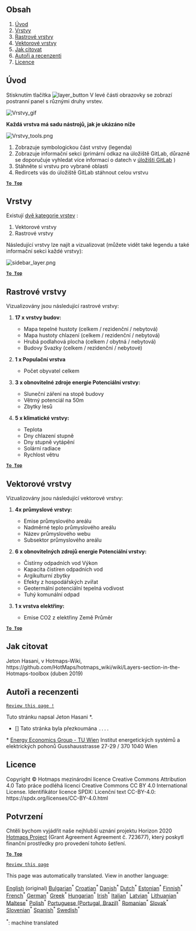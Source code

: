 <h2> Obsah </h2><ol><li> <a href="#Introduction">Úvod</a> </li><li> <a href="#Layers">Vrstvy</a> </li><li> <a href="#Raster-Layers">Rastrové vrstvy</a> </li><li> <a href="#Vector-Layers">Vektorové vrstvy</a> </li><li> <a href="#How-to-cite">Jak citovat</a> </li><li> <a href="#Authors-and-reviewers">Autoři a recenzenti</a> </li><li> <a href="#License">Licence</a> </li></ol><h2> Úvod </h2><p> Stisknutím tlačítka <img alt="layer_button" src="https://github.com/HotMaps/hotmaps_wiki/blob/master/Images/general_tool_functionalities_and_structure/layers_button.PNG"/> V levé části obrazovky se zobrazí postranní panel s různými druhy vrstev. </p><p><img alt="Vrstvy_gif" src="https://github.com/HotMaps/hotmaps_wiki/blob/master/Images/general_tool_functionalities_and_structure/layers.gif"/></p><p> <strong>Každá vrstva má sadu nástrojů, jak je ukázáno níže</strong> </p><p><img alt="Vrstvy_tools.png" src="https://github.com/HotMaps/hotmaps_wiki/blob/master/Images/general_tool_functionalities_and_structure/layers_tools.png"/></p><ol><li> Zobrazuje symbologickou část vrstvy (legenda) </li><li> Zobrazuje informační sekci (primární odkaz na úložiště GitLab, důrazně se doporučuje vyhledat více informací o datech v <a href="https://gitlab.com/hotmaps">úložišti GitLab</a> ) </li><li> Stáhněte si vrstvu pro vybrané oblasti </li><li> Redircets vás do úložiště GitLab stáhnout celou vrstvu </li></ol><p><ins> <code><strong><a href="#table-of-contents">To Top</a></strong></code> </ins> </p><h2> Vrstvy </h2><p> Existují <a href="https://www.gislounge.com/geodatabases-explored-vector-and-raster-data">dvě kategorie vrstev</a> : </p><ol><li> Vektorové vrstvy </li><li> Rastrové vrstvy </li></ol><p> Následující vrstvy lze najít a vizualizovat (můžete vidět také legendu a také informační sekci každé vrstvy): </p><p><img alt="sidebar_layer.png" src="https://github.com/HotMaps/hotmaps_wiki/blob/master/Images/general_tool_functionalities_and_structure/all_layers.png"/></p><p><ins> <code><strong><a href="#table-of-contents">To Top</a></strong></code> </ins> </p><h2> Rastrové vrstvy </h2><p> Vizualizovány jsou následující rastrové vrstvy: </p><ol><li><p> <strong>17 x vrstvy budov:</strong> </p><ul><li> Mapa tepelné hustoty (celkem / rezidenční / nebytová) </li><li> Mapa hustoty chlazení (celkem / rezidenční / nebytová) </li><li> Hrubá podlahová plocha (celkem / obytná / nebytová) </li><li> Budovy Svazky (celkem / rezidenční / nebytové) </li></ul></li><li><p> <strong>1 x Populační vrstva</strong> </p><ul><li> Počet obyvatel celkem </li></ul></li><li><p> <strong>3 x obnovitelné zdroje energie Potenciální vrstvy:</strong> </p><ul><li> Sluneční záření na stopě budovy </li><li> Větrný potenciál na 50m </li><li> Zbytky lesů </li></ul></li><li><p> <strong>5 x klimatické vrstvy:</strong> </p><ul><li> Teplota </li><li> Dny chlazení stupně </li><li> Dny stupně vytápění </li><li> Solární radiace </li><li> Rychlost větru </li></ul></li></ol><p><ins> <code><strong><a href="#table-of-contents">To Top</a></strong></code> </ins> </p><h2> Vektorové vrstvy </h2><p> Vizualizovány jsou následující vektorové vrstvy: </p><ol><li><p> <strong>4x průmyslové vrstvy:</strong> </p><ul><li> Emise průmyslového areálu </li><li> Nadměrné teplo průmyslového areálu </li><li> Název průmyslového webu </li><li> Subsektor průmyslového areálu </li></ul></li><li><p> <strong>6 x obnovitelných zdrojů energie Potenciální vrstvy:</strong> </p><ul><li> Čistírny odpadních vod Výkon </li><li> Kapacita čistíren odpadních vod </li><li> Argikulturní zbytky </li><li> Efekty z hospodářských zvířat </li><li> Geotermální potenciální tepelná vodivost </li><li> Tuhý komunální odpad </li></ul></li><li><p> <strong>1 x vrstva elektřiny:</strong> </p><ul><li> Emise CO2 z elektřiny Země Průměr </li></ul></li></ol><p><ins> <code><strong><a href="#table-of-contents">To Top</a></strong></code> </ins> </p><h2> Jak citovat </h2><p> Jeton Hasani, v Hotmaps-Wiki, https://github.com/HotMaps/hotmaps_wiki/wiki/Layers-section-in-the-Hotmaps-toolbox (duben 2019) </p><h2> Autoři a recenzenti </h2><p> <code><a href="https://github.com/HotMaps/hotmaps_wiki/wiki/Layer-Section/_edit">Review this page !</a></code> </p> <p> Tuto stránku napsal Jeton Hasani *. </p><ul><li> [] Tato stránka byla přezkoumána <code>....</code> </li></ul><p> * <a href="https://eeg.tuwien.ac.at/">Energy Economics Group - TU Wien</a> Institut energetických systémů a elektrických pohonů Gusshausstrasse 27-29 / 370 1040 Wien </p><h2> Licence </h2><p> Copyright © Hotmaps mezinárodní licence Creative Commons Attribution 4.0 Tato práce podléhá licenci Creative Commons CC BY 4.0 International License. Identifikátor licence SPDX: Licenční text CC-BY-4.0: https://spdx.org/licenses/CC-BY-4.0.html </p><h2> Potvrzení </h2><p> Chtěli bychom vyjádřit naše nejhlubší uznání projektu Horizon 2020 <a href="https://www.hotmaps-project.eu">Hotmaps Project</a> (Grant Agreement Agreement č. 723677), který poskytl finanční prostředky pro provedení tohoto šetření. </p><p><ins> <code><strong><a href="#table-of-contents">To Top</a></strong></code> </ins> </p><p> <code><a href="https://github.com/HotMaps/hotmaps_wiki/wiki/Layer-Section/_edit">Review this page</a></code> </p>

This page was automatically translated. View in another language:

[English](../en/Layers-section-in-the-Hotmaps-toolbox.md) (original) [Bulgarian](../bg/Layers-section-in-the-Hotmaps-toolbox.md)<sup>\*</sup> [Croatian](../hr/Layers-section-in-the-Hotmaps-toolbox.md)<sup>\*</sup>  [Danish](../da/Layers-section-in-the-Hotmaps-toolbox.md)<sup>\*</sup> [Dutch](../nl/Layers-section-in-the-Hotmaps-toolbox.md)<sup>\*</sup> [Estonian](../et/Layers-section-in-the-Hotmaps-toolbox.md)<sup>\*</sup> [Finnish](../fi/Layers-section-in-the-Hotmaps-toolbox.md)<sup>\*</sup> [French](../fr/Layers-section-in-the-Hotmaps-toolbox.md)<sup>\*</sup> [German](../de/Layers-section-in-the-Hotmaps-toolbox.md)<sup>\*</sup> [Greek](../el/Layers-section-in-the-Hotmaps-toolbox.md)<sup>\*</sup> [Hungarian](../hu/Layers-section-in-the-Hotmaps-toolbox.md)<sup>\*</sup> [Irish](../ga/Layers-section-in-the-Hotmaps-toolbox.md)<sup>\*</sup> [Italian](../it/Layers-section-in-the-Hotmaps-toolbox.md)<sup>\*</sup> [Latvian](../lv/Layers-section-in-the-Hotmaps-toolbox.md)<sup>\*</sup> [Lithuanian](../lt/Layers-section-in-the-Hotmaps-toolbox.md)<sup>\*</sup> [Maltese](../mt/Layers-section-in-the-Hotmaps-toolbox.md)<sup>\*</sup> [Polish](../pl/Layers-section-in-the-Hotmaps-toolbox.md)<sup>\*</sup> [Portuguese (Portugal, Brazil)](../pt/Layers-section-in-the-Hotmaps-toolbox.md)<sup>\*</sup> [Romanian](../ro/Layers-section-in-the-Hotmaps-toolbox.md)<sup>\*</sup> [Slovak](../sk/Layers-section-in-the-Hotmaps-toolbox.md)<sup>\*</sup> [Slovenian](../sl/Layers-section-in-the-Hotmaps-toolbox.md)<sup>\*</sup> [Spanish](../es/Layers-section-in-the-Hotmaps-toolbox.md)<sup>\*</sup> [Swedish](../sv/Layers-section-in-the-Hotmaps-toolbox.md)<sup>\*</sup> 

<sup>\*</sup>: machine translated
